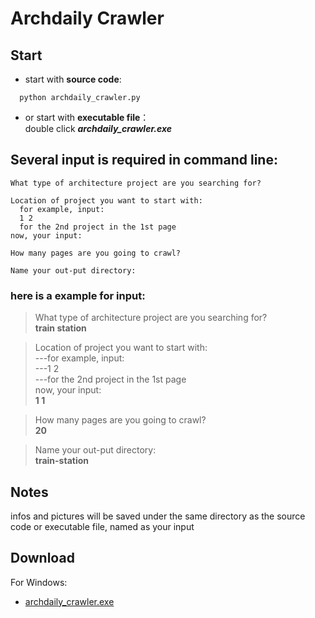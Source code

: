 # Archdaily Crawler
## Start
- start with **source code**:  
```shell
  python archdaily_crawler.py
```  
- or start with **executable file**：  
  double click ***archdaily_crawler.exe***


## Several input is required in command line:
```
What type of architecture project are you searching for?

Location of project you want to start with:  
  for example, input:  
  1 2
  for the 2nd project in the 1st page  
now, your input:

How many pages are you going to crawl?

Name your out-put directory:
```

### here is a example for input:  
> What type of architecture project are you searching for?  
> **train station**  

> Location of project you want to start with:    
> ---for example, input:    
> ---1 2  
> ---for the 2nd project in the 1st page  
> now, your input:  
> **1 1**  

> How many pages are you going to crawl?  
> **20**  

> Name your out-put directory:  
> **train-station**  

## Notes
infos and pictures will be saved under the same directory as the source code or executable file, named as your input

## Download
For Windows: 
* [archdaily_crawler.exe](https://cloud.tsinghua.edu.cn/f/824e76871c544fe6b56b/?dl=1)
